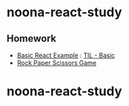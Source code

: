 # noona-react-study

## Homework

-   [Basic React Example](./my-react-app/) : [TIL - Basic](https://github.com/cold-me/TIL/blob/main/React/useState.md)
-   [Rock Paper Scissors Game](./rockpaperscissor/)

# noona-react-study
